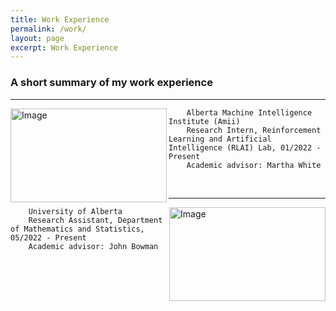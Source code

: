 ```yaml
---
title: Work Experience
permalink: /work/
layout: page
excerpt: Work Experience
---
```

### A short summary of my work experience
<hr>

<img align = "left" src="https://www.amii.ca/media/images/meta.2e16d0ba.fill-1370x800.jpg" alt="Image" width="250" height="150">

        Alberta Machine Intelligence Institute (Amii)
        Research Intern, Reinforcement Learning and Artificial Intelligence (RLAI) Lab, 01/2022 - Present
        Academic advisor: Martha White

<br>
<hr>
<img align = "right" src="https://www.ualberta.ca/media-library/ualberta/homepage/university-of-alberta-logo.jpg" alt="Image" width="250" height="150">

        University of Alberta
        Research Assistant, Department of Mathematics and Statistics, 05/2022 - Present
        Academic advisor: John Bowman
